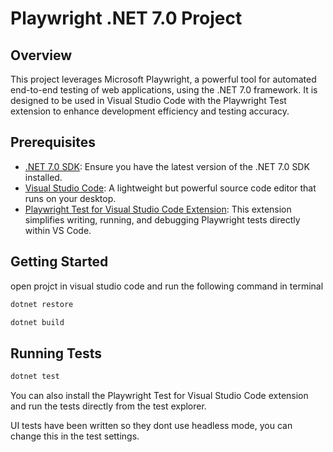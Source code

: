# Playwright .NET 7.0 Project

## Overview

This project leverages Microsoft Playwright, a powerful tool for automated end-to-end testing of web applications, using the .NET 7.0 framework. It is designed to be used in Visual Studio Code with the Playwright Test extension to enhance development efficiency and testing accuracy.

## Prerequisites

- [.NET 7.0 SDK](https://dotnet.microsoft.com/download/dotnet/7.0): Ensure you have the latest version of the .NET 7.0 SDK installed.
- [Visual Studio Code](https://code.visualstudio.com/): A lightweight but powerful source code editor that runs on your desktop.
- [Playwright Test for Visual Studio Code Extension](https://marketplace.visualstudio.com/items?itemName=ms-playwright.playwright): This extension simplifies writing, running, and debugging Playwright tests directly within VS Code.

## Getting Started

open projct in visual studio code and run the following command in terminal

```bash
dotnet restore
```

```bash
dotnet build
```

## Running Tests

```bash
dotnet test
```

You can also install the Playwright Test for Visual Studio Code extension and run the tests directly from the test explorer.

UI tests have been written so they dont use headless mode, you can change this in the test settings.

